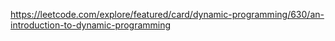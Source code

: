 https://leetcode.com/explore/featured/card/dynamic-programming/630/an-introduction-to-dynamic-programming